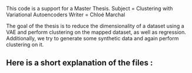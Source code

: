 This code is a support for a Master Thesis. 
Subject = Clustering with Variational Autoencoders 
Writer = Chloé Marchal

The goal of the thesis is to reduce the dimensionality of a dataset using a VAE and perform clustering on the mapped dataset, as well as regression. 
Additionally, we try to generate some synthetic data and again perform clustering on it. 

Here is a short explanation of the files : 
- 
